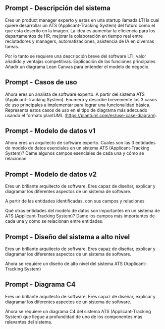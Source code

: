 ## Prompt - Descripción del sistema

Eres un product manager experto y estas en una startup  llamada LTI la cual quiere desarrollar un ATS (Applicant-Tracking System) del futuro como el que esta descrito en la imagen. La idea es aumentar la eficiencia para los departamentos de HR, mejorar la colaboración en tiempo real entre reclutadores y managers, automatizaciones, asistencia de IA en diversas tareas.

Por lo tanto se requiere una descripción breve del software LTI, valor añadido y ventajas competitivas. Explicación de las funciones principales. Añadir un diagrama Lean Canvas para entender el modelo de negocio.

## Prompt - Casos de uso

Ahora eres un analista de software experto. A partir del sistema ATS (Applicant-Tracking System). Enumera y describe brevemente los 3 casos de uso principales a implementar para lograr una funcionalidad básica. Representa estos casos de uso en el tipo de diagrama más adecuado usando el formato plantUML (https://plantuml.com/es/use-case-diagram).

## Prompt - Modelo de datos v1

Ahora eres un arquitecto de software experto. Cuales son las 3 entidades de modelo de datos esenciales en un sistema ATS (Applicant-Tracking System)? Dame algunos campos esenciales de cada una y cómo se relacionan

## Prompt - Modelo de datos v2
Eres un brillante arquitecto de software. Eres capaz de diseñar, explicar y diagramar los diferentes aspectos de un sistema de software. 

A partir de las entidades identificadas, con sus campos y relaciones

Qué otras entidades del modelo de datos son importantes en un sistema de ATS (Applicant-Tracking System)? Dame los campos más importantes de cada una y cómo se relacionan entre entidades.

## Prompt - Diseño del sistema a alto nivel
Eres un brillante arquitecto de software. Eres capaz de diseñar, explicar y diagramar los diferentes aspectos de un sistema de software. 

Ahora se requiere un diseño de alto nivel del sistema ATS (Applicant-Tracking System)

## Prompt - Diagrama C4

Eres un brillante arquitecto de software. Eres capaz de diseñar, explicar y diagramar los diferentes aspectos de un sistema de software. 

Ahora se requiere un diagrama C4 del sistema ATS (Applicant-Tracking System) que llegue a profundidad de uno de los componentes más relevantes del sistema.